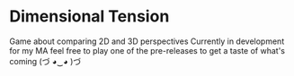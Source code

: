 # Dimensional Tension
Game about comparing 2D and 3D perspectives
Currently in development for my MA
feel free to play one of the pre-releases to get a taste of what's coming (づ ◕‿◕ )づ
